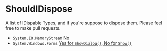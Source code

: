 # ShouldIDispose
A list of IDispable Types, and if you're suppose to dispose them.
Please feel free to make pull requests.

* `System.IO.MemoryStream` [No](https://stackoverflow.com/a/4274769)
* `System.Windows.Forms` [Yes for `ShowDialog()`, No for `Show()`](https://stackoverflow.com/a/8315201/1521988)
